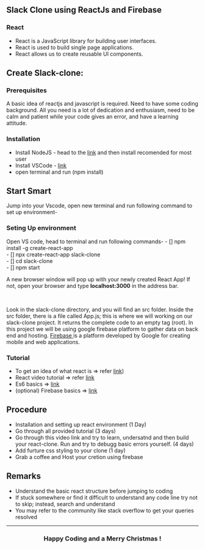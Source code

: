 <h2> Slack Clone using ReactJs and Firebase</h2>

<h3> React </h3>
<ul>
  <li> React is a JavaScript library for building user interfaces.</li>
  <li> React is used to build single page applications.</li>
  <li> React allows us to create reusable UI components.</li>
</ul>
<h2>Create Slack-clone:</h2>
<h3>Prerequisites</h3>
<p>A basic idea of reactjs and javascript is required. Need to have some coding background. All you need is a lot of dedication and enthusiasm, need to be calm and patient while your code gives an error, and have a learning attitude.<br></p>

<h3> Installation </h3>
<ul>
  <li>Install NodeJS - head to the <a href="https://nodejs.org/en/">link</a> and then install recomended for most user</li>
  <li>Install VSCode - <a href="https://code.visualstudio.com/download">link</a></li>
  <li> open terminal and run (npm install) </li>
</ul>


<h2>Start Smart</h2>
Jump into your Vscode, open new terminal and run following command to set up environment-<br>
<h3> Seting Up environment </h3>
Open VS code, head to terminal and run following commands-
- [] npm install -g create-react-app<br>
- [] npx create-react-app slack-clone<br>
- [] cd slack-clone<br>
- [] npm start<br>
<p>A new browser window will pop up with your newly created React App! If not, open your browser and type <b>localhost:3000</b> in the address bar.</p><br>
<p>Look in the slack-clone directory, and you will find an src folder. Inside the src folder, there is a file called App.js; this is where we will working on our slack-clone project. It returns the complete code to an empty tag (root). In this project we will be using  google firebase platform to gather data on back end and hosting. <a href="https://firebase.google.com/"> Firebase </a>is a platform developed by Google for creating mobile and web applications.</p>

<h3>Tutorial</h3>
<ul>
  <li> To get an idea of what react is => refer <a href="https://www.w3schools.com/react//"> link</a>)<br> </li>
  <li> React video tutorial => refer <a href="https://youtu.be/dGcsHMXbSOA">link</a></li>
  <li> Es6 basics => <a href="https://youtu.be/WZQc7RUAg18//">link</a></li>
  <li>(optional) Firebase basics => <a href="https://youtu.be/9kRgVxULbag">link</a></li>
</ul>

<h2>Procedure</h2>
<ul>
  <li>Installation and setting up react environment (1 Day)</li>
  <li>Go through all provided tutorial (3 days)</li>
  <li>Go through this video link and try to learn, undersatnd and then build your react-clone. Run and try to debugg basic errors yourself. (4 days)</li>
  <li>Add furture css styling to your clone (1 day)</li>
  <li>Grab a coffee  and Host your cretion using firebase</li>
</ul>

<h2>Remarks</h2>
<ul>
  <li>Understand the basic react structure before jumping to coding </li>
  <li>If stuck somewhere or find it difficult to understand any code line try not to skip; instead, search and understand</li>
  <li>You may refer to the community like stack overflow to get your queries resolved</li>
</ul>

<hr>
<h3 align="center"> Happy Coding and a Merry Christmas !</h3>
 


